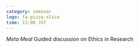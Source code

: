 ```yaml
---
category: seminar
logo: fa-pizza-slice
time: 13:00 JST
---
```


*Meta Meal* Guided discussion on Ethics in Research
